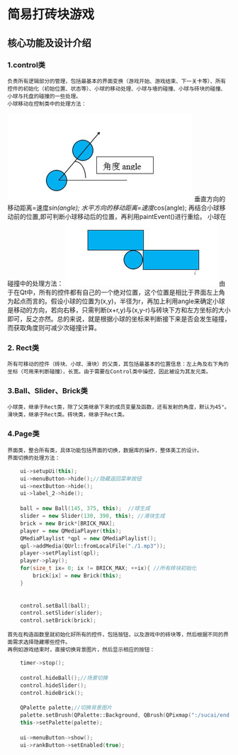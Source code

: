 # 简易打砖块游戏
## 核心功能及设计介绍
### 1.control类
    负责所有逻辑部分的管理，包括最基本的界面变换（游戏开始、游戏结束、下一关卡等）、所有控件的初始化（初始位置、状态等）、小球的移动处理、小球与墙的碰撞、小球与砖块的碰撞、小球与托盘的碰撞的一些处理。
    小球移动在控制类中的处理方法：
![image](https://github.com/PyJulie/ImageUsed/blob/master/BrickBeaten/1.jpg)
    垂直方向的移动距离=速度*sin(angle);
    水平方向的移动距离=速度*cos(angle);
    再结合小球移动前的位置,即可判断小球移动后的位置，再利用paintEvent()进行重绘。
    小球在碰撞中的处理方法：
![image](https://github.com/PyJulie/ImageUsed/blob/master/BrickBeaten/2.jpg)
    由于在Qt中，所有的控件都有自己的一个绝对位置，这个位置是相比于界面左上角为起点而言的。假设小球的位置为(x,y)，半径为r，再加上利用angle来确定小球是移动的方向，若向右移，只需判断(x+r,y)与(x,y-r)与砖块下方和左方坐标的大小即可，反之亦然。总的来说，就是根据小球的坐标来判断接下来是否会发生碰撞，而获取角度则可减少次碰撞计算。
### 2. Rect类
    所有可移动的控件（砖块、小球、滑块）的父类，其包括最基本的位置信息：左上角及右下角的坐标（可用来判断碰撞），长宽。由于需要在Control类中操控，因此被设为其友元类。
### 3.Ball、Slider、Brick类
    小球类，继承于Rect类，除了父类继承下来的成员变量及函数，还有发射的角度，默认为45°。滑块类，继承于Rect类。砖块类，继承于Rect类。
### 4.Page类
    界面类，整合所有类，具体功能包括界面的切换，数据库的操作，整体美工的设计。
    界面切换的处理方法：
```C++
    ui->setupUi(this);
    ui->menuButton->hide();//隐藏返回菜单按钮
    ui->nextButton->hide();
    ui->label_2->hide();

    ball = new Ball(145, 375, this);  //球生成
    slider = new Slider(130, 390, this); //滑块生成
    brick = new Brick*[BRICK_MAX];
    player = new QMediaPlayer(this);
    QMediaPlaylist *qpl = new QMediaPlaylist();
    qpl->addMedia(QUrl::fromLocalFile("./1.mp3"));
    player->setPlaylist(qpl);
    player->play();
    for(size_t ix= 0; ix != BRICK_MAX; ++ix){ //所有砖块初始化
        brick[ix] = new Brick(this);
    }


    control.setBall(ball);
    control.setSlider(slider);
    control.setBrick(brick);
```
    首先在构造函数里就初始化好所有的控件，包括按钮，以及游戏中的砖块等，然后根据不同的界面需求选择隐藏哪些控件。
    再例如游戏结束时，直接切换背景图片，然后显示相应的按钮：
```C++
    timer->stop();

    control.hideBall();//场景切换
    control.hideSlider();
    control.hideBrick();

    QPalette palette;//切换背景图片
    palette.setBrush(QPalette::Background, QBrush(QPixmap(":/sucai/end.png")));
    this->setPalette(palette);

    ui->menuButton->show();
    ui->rankButton->setEnabled(true);
```
